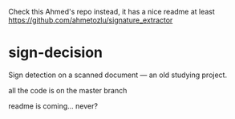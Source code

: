 Check this Ahmed's repo instead, it has a nice readme at least https://github.com/ahmetozlu/signature_extractor

# sign-decision
Sign detection on a scanned document — an old studying project.

all the code is on the master branch

readme is coming... never?


